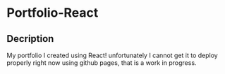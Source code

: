 # Portfolio-React

## Decription
My portfolio I created using React!
unfortunately I cannot get it to deploy properly right now using github pages, that is a work in progress.
